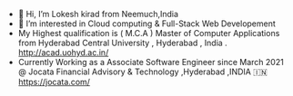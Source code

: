 - 👋 Hi, I’m Lokesh kirad from Neemuch,India
- 👀 I’m interested in Cloud computing & Full-Stack Web Developement 
- My Highest qualification is ( M.C.A ) Master of Computer Applications from Hyderabad Central University , Hyderabad , India . http://acad.uohyd.ac.in/
- Currently Working as a Associate Software Engineer since March 2021 @ Jocata Financial Advisory & Technology ,Hyderabad ,INDIA 🇮🇳 https://jocata.com/
